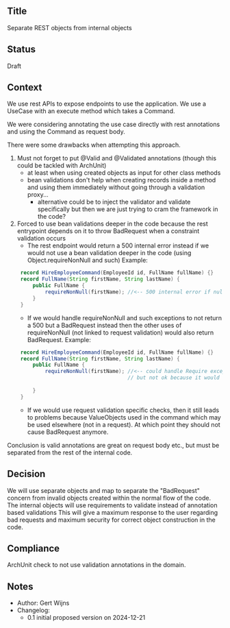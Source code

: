 ## Title
Separate REST objects from internal objects

## Status
Draft

## Context
We use rest APIs to expose endpoints to use the application.
We use a UseCase with an execute method which takes a Command.

We were considering annotating the use case directly with rest annotations
and using the Command as request body.

There were some drawbacks when attempting this approach.

1. Must not forget to put @Valid and @Validated annotations (though this could be tackled with ArchUnit)
    - at least when using created objects as input for other class methods
    - bean validations don't help when creating records inside a method and using them immediately without going through a validation proxy...
      - alternative could be to inject the validator and validate specifically but then we are just trying to cram the framework in the code?
2. Forced to use bean validations deeper in the code because the rest entrypoint depends on it to 
throw BadRequest when a constraint validation occurs
   - The rest endpoint would return a 500 internal error instead if we would not use 
     a bean validation deeper in the code (using Object.requireNonNull and such)
   Example: 
   ```java
    record HireEmployeeCommand(EmployeeId id, FullName fullName) {}
    record FullName(String firstName, String lastName) {
        public FullName {
            requireNonNull(firstName); //<-- 500 internal error if null
        }
    }
    ```
   - If we would handle requireNonNull and such exceptions to not return a 500 but a BadRequest instead
   then the other uses of requireNonNull (not linked to request validation) would also return BadRequest.
     Example:
   ```java
    record HireEmployeeCommand(EmployeeId id, FullName fullName) {}
    record FullName(String firstName, String lastName) {
        public FullName {
            requireNonNull(firstName); //<-- could handle Require exceptions in ControllerAdvice to return 400 instead
                                       // but not ok because it would not discriminate when validating the request vs just using a FullName deeper in the code 
    
        }
    }
    ```
   - If we would use request validation specific checks, then it still leads to problems because ValueObjects
   used in the command which may be used elsewhere (not in a request). At which point they should not cause BadRequest anymore.

Conclusion is valid annotations are great on request body etc., but must be separated from the rest of the internal code.

## Decision

We will use separate objects and map to separate the "BadRequest" concern from invalid objects created within the normal flow of the code.
The internal objects will use requirements to validate instead of annotation based validations
This will give a maximum response to the user regarding bad requests and maximum security for correct object construction in the code.

## Compliance
ArchUnit check to not use validation annotations in the domain.

## Notes
- Author: Gert Wijns
- Changelog:
    - 0.1 initial proposed version on 2024-12-21
